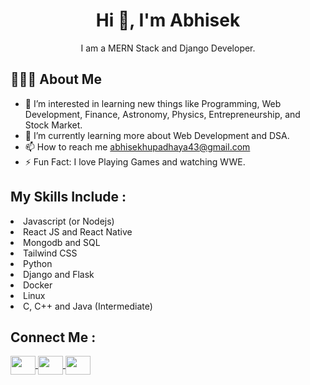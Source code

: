 <h1 align="center">Hi 👋, I'm Abhisek</h1>
<p align="center">I am a MERN Stack and Django Developer.</p>

<h2>👨🏻‍💻  About Me</h2>

- 👀 I’m interested in learning new things like Programming, Web Development, Finance, Astronomy, Physics, Entrepreneurship, and Stock Market.
- 🌱 I’m currently learning more about Web Development and DSA.
- 📫 How to reach me abhisekhupadhaya43@gmail.com
- ⚡ Fun Fact: I love Playing Games and watching WWE.


<div>
  <h2>My Skills Include :</h2>
   <li>Javascript (or Nodejs)</li>
   <li>React JS and React Native</li>
   <li>Mongodb and SQL</li>
   <li>Tailwind CSS</li>
   <li>Python</li>
   <li>Django and Flask</li>
   <li>Docker</li>
   <li>Linux</li>
   <li>C, C++ and Java (Intermediate)</li>
</div>


<div>
  <h2>Connect Me :</h2>
  <a href="https://twitter.com/AbhisekUpadhay5" rel="nofollow">
    <img align="center" src="https://raw.githubusercontent.com/rahuldkjain/github-profile-readme-generator/master/src/images/icons/Social/twitter.svg" alt="" height="30" width="40" style="max-width: 100%;">
  </a>
   <a href="https://www.linkedin.com/in/abhisekh-upadhaya-5208a3165/" rel="nofollow">
     <img align="center" src="https://raw.githubusercontent.com/rahuldkjain/github-profile-readme-generator/master/src/images/icons/Social/linked-in-alt.svg" alt="" height="30" width="40" style="max-width: 100%;">
  </a>
  <a href="https://www.instagram.com/abhisekupa/" rel="nofollow">
    <img align="center" src="https://raw.githubusercontent.com/rahuldkjain/github-profile-readme-generator/master/src/images/icons/Social/instagram.svg" alt="" height="30" width="40" style="max-width: 100%;">
  </a>
</div>
